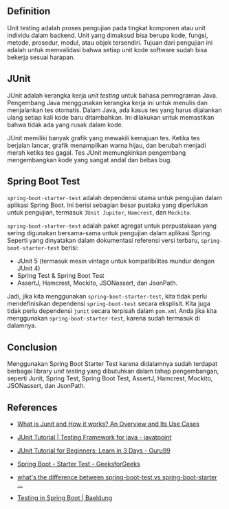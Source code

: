 ## Definition

Unit testing adalah proses pengujian pada tingkat komponen atau unit individu dalam backend. Unit yang dimaksud bisa berupa kode, fungsi, metode, prosedur, modul, atau objek tersendiri. Tujuan dari pengujian ini adalah untuk memvalidasi bahwa setiap unit kode software sudah bisa bekerja sesuai harapan.

## JUnit

JUnit adalah kerangka kerja _unit testing_ untuk bahasa pemrograman Java. Pengembang Java menggunakan kerangka kerja ini untuk menulis dan menjalankan tes otomatis. Dalam Java, ada kasus tes yang harus dijalankan ulang setiap kali kode baru ditambahkan. Ini dilakukan untuk memastikan bahwa tidak ada yang rusak dalam kode.

JUnit memiliki banyak grafik yang mewakili kemajuan tes. Ketika tes berjalan lancar, grafik menampilkan warna hijau, dan berubah menjadi merah ketika tes gagal. Tes JUnit memungkinkan pengembang mengembangkan kode yang sangat andal dan bebas bug.

## Spring Boot Test

`spring-boot-starter-test` adalah dependensi utama untuk pengujian dalam aplikasi Spring Boot. Ini berisi sebagian besar pustaka yang diperlukan untuk pengujian, termasuk `JUnit Jupiter`, `Hamcrest`, dan `Mockito`.

`spring-boot-starter-test` adalah paket agregat untuk perpustakaan yang sering digunakan bersama-sama untuk pengujian dalam aplikasi Spring. Seperti yang dinyatakan dalam dokumentasi referensi versi terbaru, `spring-boot-starter-test` berisi:
- JUnit 5 (termasuk mesin vintage untuk kompatibilitas mundur dengan JUnit 4)
- Spring Test & Spring Boot Test
- AssertJ, Hamcrest, Mockito, JSONassert, dan JsonPath.

Jadi, jika kita menggunakan `spring-boot-starter-test`, kita tidak perlu mendefinisikan dependensi `spring-boot-test` secara eksplisit. Kita juga tidak perlu dependensi `junit` secara terpisah dalam `pom.xml` Anda jika kita menggunakan `spring-boot-starter-test`, karena sudah termasuk di dalamnya.

## Conclusion

Menggunakan Spring Boot Starter Test karena didalamnya sudah terdapat berbagai library _unit testing_ yang dibutuhkan dalam tahap pengembangan, seperti Junit, Spring Test, Spring Boot Test, AssertJ, Hamcrest, Mockito, JSONassert, dan JsonPath.

## References

- [What is Junit and How it works? An Overview and Its Use Cases](https://www.devopsschool.com/blog/what-is-junit-and-how-it-works-an-overview-and-its-use-cases/)

- [JUnit Tutorial | Testing Framework for java - javatpoint](https://www.javatpoint.com/junit-tutorial)

- [JUnit Tutorial for Beginners: Learn in 3 Days - Guru99](https://www.guru99.com/junit-tutorial.html)

- [Spring Boot - Starter Test - GeeksforGeeks](https://www.geeksforgeeks.org/spring-boot-starter-test/)

- [what's the difference between spring-boot-test vs spring-boot-starter ...](https://stackoverflow.com/questions/61117933/whats-the-difference-between-spring-boot-test-vs-spring-boot-starter-test)

- [Testing in Spring Boot | Baeldung](https://www.baeldung.com/spring-boot-testing)
